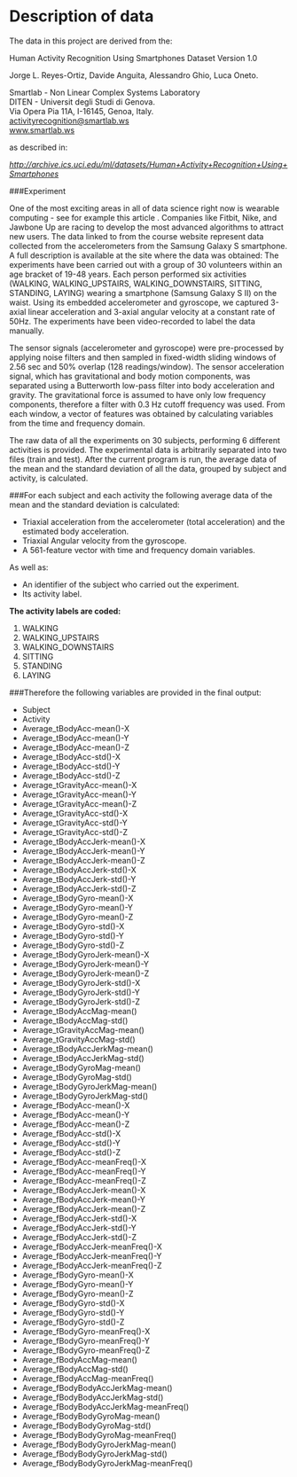 # Description of data


The data in this project are derived from the:

Human Activity Recognition Using Smartphones Dataset Version 1.0  

Jorge L. Reyes-Ortiz, Davide Anguita, Alessandro Ghio, Luca Oneto.

Smartlab - Non Linear Complex Systems Laboratory  	
DITEN - Universit degli Studi di Genova.    	
Via Opera Pia 11A, I-16145, Genoa, Italy.   	
activityrecognition@smartlab.ws   
www.smartlab.ws

as described in: 

*http://archive.ics.uci.edu/ml/datasets/Human+Activity+Recognition+Using+Smartphones*

###Experiment 

One of the most exciting areas in all of data science right now is wearable
computing - see for example this article . Companies like Fitbit, Nike, and
Jawbone Up are racing to develop the most advanced algorithms to attract new
users. The data linked to from the course website represent data collected from
the accelerometers from the Samsung Galaxy S smartphone. A full description is
available at the site where the data was obtained: The experiments have been
carried out with a group of 30 volunteers within an age bracket of 19-48 years.
Each person performed six activities (WALKING, WALKING_UPSTAIRS,
WALKING_DOWNSTAIRS, SITTING, STANDING, LAYING) wearing a smartphone (Samsung
Galaxy S II) on the waist. Using its embedded accelerometer and gyroscope, we
captured 3-axial linear acceleration and 3-axial angular velocity at a constant
rate of 50Hz. The experiments have been video-recorded to label the data
manually. 

The sensor signals (accelerometer and gyroscope) were pre-processed by applying
noise filters and then sampled in fixed-width sliding windows of 2.56 sec and
50% overlap (128 readings/window). The sensor acceleration signal, which has
gravitational and body motion components, was separated using a Butterworth
low-pass filter into body acceleration and gravity. The gravitational force is
assumed to have only low frequency components, therefore a filter with 0.3 Hz
cutoff frequency was used. From each window, a vector of features was obtained
by calculating variables from the time and frequency domain. 

The raw data of all the experiments on 30 subjects, performing 6 different activities is provided. The experimental data is arbitrarily separated into two files (train and test). After the current program is run, the  average data of the mean and the standard deviation of all the data, grouped by subject and activity, is calculated.

###For each subject and each activity the following average data of the mean and the standard deviation is calculated:


- Triaxial acceleration from the accelerometer (total acceleration) and the
estimated body acceleration. 
- Triaxial Angular velocity from the gyroscope. 
- A 561-feature vector with time and frequency domain variables.

As well as:

- An identifier of the subject who carried out the experiment.
- Its activity label. 

**The activity labels are coded:**

1. WALKING
2. WALKING_UPSTAIRS
3. WALKING_DOWNSTAIRS
4. SITTING
5. STANDING
6. LAYING

###Therefore the following variables are provided in the final output:

* Subject 
* Activity 
* Average_tBodyAcc-mean()-X 
* Average_tBodyAcc-mean()-Y 
* Average_tBodyAcc-mean()-Z 
* Average_tBodyAcc-std()-X 
* Average_tBodyAcc-std()-Y 
* Average_tBodyAcc-std()-Z 
* Average_tGravityAcc-mean()-X 
* Average_tGravityAcc-mean()-Y 
* Average_tGravityAcc-mean()-Z 
* Average_tGravityAcc-std()-X 
* Average_tGravityAcc-std()-Y 
* Average_tGravityAcc-std()-Z 
* Average_tBodyAccJerk-mean()-X 
* Average_tBodyAccJerk-mean()-Y 
* Average_tBodyAccJerk-mean()-Z 
* Average_tBodyAccJerk-std()-X 
* Average_tBodyAccJerk-std()-Y 
* Average_tBodyAccJerk-std()-Z 
* Average_tBodyGyro-mean()-X 
* Average_tBodyGyro-mean()-Y 
* Average_tBodyGyro-mean()-Z 
* Average_tBodyGyro-std()-X 
* Average_tBodyGyro-std()-Y 
* Average_tBodyGyro-std()-Z 
* Average_tBodyGyroJerk-mean()-X 
* Average_tBodyGyroJerk-mean()-Y 
* Average_tBodyGyroJerk-mean()-Z 
* Average_tBodyGyroJerk-std()-X 
* Average_tBodyGyroJerk-std()-Y 
* Average_tBodyGyroJerk-std()-Z 
* Average_tBodyAccMag-mean() 
* Average_tBodyAccMag-std() 
* Average_tGravityAccMag-mean() 
* Average_tGravityAccMag-std() 
* Average_tBodyAccJerkMag-mean() 
* Average_tBodyAccJerkMag-std() 
* Average_tBodyGyroMag-mean() 
* Average_tBodyGyroMag-std() 
* Average_tBodyGyroJerkMag-mean() 
* Average_tBodyGyroJerkMag-std() 
* Average_fBodyAcc-mean()-X 
* Average_fBodyAcc-mean()-Y 
* Average_fBodyAcc-mean()-Z 
* Average_fBodyAcc-std()-X 
* Average_fBodyAcc-std()-Y 
* Average_fBodyAcc-std()-Z 
* Average_fBodyAcc-meanFreq()-X 
* Average_fBodyAcc-meanFreq()-Y 
* Average_fBodyAcc-meanFreq()-Z 
* Average_fBodyAccJerk-mean()-X 
* Average_fBodyAccJerk-mean()-Y 
* Average_fBodyAccJerk-mean()-Z 
* Average_fBodyAccJerk-std()-X 
* Average_fBodyAccJerk-std()-Y 
* Average_fBodyAccJerk-std()-Z 
* Average_fBodyAccJerk-meanFreq()-X 
* Average_fBodyAccJerk-meanFreq()-Y 
* Average_fBodyAccJerk-meanFreq()-Z 
* Average_fBodyGyro-mean()-X 
* Average_fBodyGyro-mean()-Y 
* Average_fBodyGyro-mean()-Z 
* Average_fBodyGyro-std()-X 
* Average_fBodyGyro-std()-Y 
* Average_fBodyGyro-std()-Z 
* Average_fBodyGyro-meanFreq()-X 
* Average_fBodyGyro-meanFreq()-Y 
* Average_fBodyGyro-meanFreq()-Z 
* Average_fBodyAccMag-mean() 
* Average_fBodyAccMag-std() 
* Average_fBodyAccMag-meanFreq() 
* Average_fBodyBodyAccJerkMag-mean() 
* Average_fBodyBodyAccJerkMag-std() 
* Average_fBodyBodyAccJerkMag-meanFreq() 
* Average_fBodyBodyGyroMag-mean() 
* Average_fBodyBodyGyroMag-std() 
* Average_fBodyBodyGyroMag-meanFreq() 
* Average_fBodyBodyGyroJerkMag-mean() 
* Average_fBodyBodyGyroJerkMag-std() 
* Average_fBodyBodyGyroJerkMag-meanFreq()
